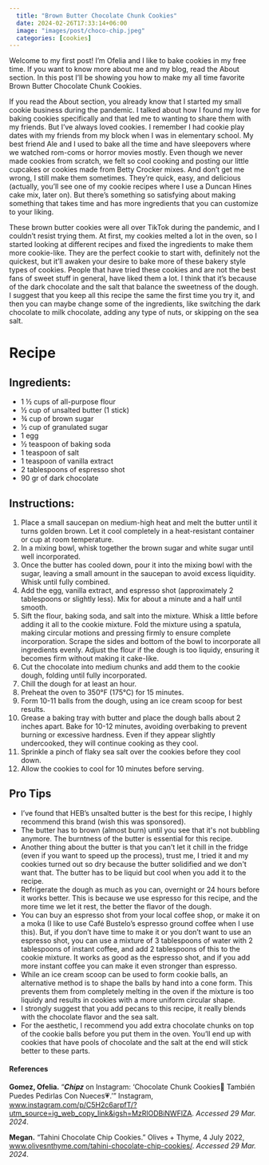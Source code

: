 ```yaml
---
  title: "Brown Butter Chocolate Chunk Cookies"
  date: 2024-02-26T17:33:14+06:00
  image: "images/post/choco-chip.jpeg"
  categories: [cookies]
---
```


Welcome to my first post! I’m Ofelia and I like to bake cookies in my free time. If you want to know more about me and my blog, read the About section. In this post I’ll be showing you how to make my all time favorite Brown Butter Chocolate Chunk Cookies.

If you read the About section, you already know that I started my small cookie business during the pandemic. I talked about how I found my love for baking cookies specifically and that led me to wanting to share them with my friends. But I’ve always loved cookies. I remember I had cookie play dates with my friends from my block when I was in elementary school. My best friend Ale and I used to bake all the time and have sleepovers where we watched rom-coms or horror movies mostly. Even though we never made cookies from scratch, we felt so cool cooking and posting our little cupcakes or cookies made from Betty Crocker mixes. And don’t get me wrong, I still make them sometimes. They’re quick, easy, and delicious (actually, you’ll see one of my cookie recipes where I use a Duncan Hines cake mix, later on). But there’s something so satisfying about making something that takes time and has more ingredients that you can customize to your liking.

These brown butter cookies were all over TikTok during the pandemic, and I couldn’t resist trying them. At first, my cookies melted a lot in the oven, so I started looking at different recipes and fixed the ingredients to make them more cookie-like. They are the perfect cookie to start with, definitely not the quickest, but it’ll awaken your desire to bake more of these bakery style types of cookies. People that have tried these cookies and are not the best fans of sweet stuff in general, have liked them a lot. I think that it’s because of the dark chocolate and the salt that balance the sweetness of the dough. I suggest that you keep all this recipe the same the first time you try it, and then you can maybe change some of the ingredients, like switching the dark chocolate to milk chocolate, adding any type of nuts, or skipping on the sea salt.

# Recipe

## Ingredients:

- 1 ½ cups of all-purpose flour
- ½ cup of unsalted butter (1 stick)
- ¾ cup of brown sugar
- ½ cup of granulated sugar
- 1 egg
- ½ teaspoon of baking soda
- 1 teaspoon of salt
- 1 teaspoon of vanilla extract
- 2 tablespoons of espresso shot
- 90 gr of dark chocolate

## Instructions:

1. Place a small saucepan on medium-high heat and melt the butter until it turns golden brown. Let it cool completely in a heat-resistant container or cup at room temperature.
2. In a mixing bowl, whisk together the brown sugar and white sugar until well incorporated.
3. Once the butter has cooled down, pour it into the mixing bowl with the sugar, leaving a small amount in the saucepan to avoid excess liquidity. Whisk until fully combined.
4. Add the egg, vanilla extract, and espresso shot (approximately 2 tablespoons or slightly less). Mix for about a minute and a half until smooth.
5. Sift the flour, baking soda, and salt into the mixture. Whisk a little before adding it all to the cookie mixture. Fold the mixture using a spatula, making circular motions and pressing firmly to ensure complete incorporation. Scrape the sides and bottom of the bowl to incorporate all ingredients evenly. Adjust the flour if the dough is too liquidy, ensuring it becomes firm without making it cake-like.
6. Cut the chocolate into medium chunks and add them to the cookie dough, folding until fully incorporated.
7. Chill the dough for at least an hour.
8. Preheat the oven to 350°F (175°C) for 15 minutes.
9. Form 10-11 balls from the dough, using an ice cream scoop for best results.
10. Grease a baking tray with butter and place the dough balls about 2 inches apart. Bake for 10-12 minutes, avoiding overbaking to prevent burning or excessive hardness. Even if they appear slightly undercooked, they will continue cooking as they cool.
11. Sprinkle a pinch of flaky sea salt over the cookies before they cool down.
12. Allow the cookies to cool for 10 minutes before serving.

## Pro Tips

- I’ve found that HEB’s unsalted butter is the best for this recipe, I highly recommend this brand (wish this was sponsored).
- The butter has to brown (almost burn) until you see that it's not bubbling anymore. The burntness of the butter is essential for this recipe.
- Another thing about the butter is that you can't let it chill in the fridge (even if you want to speed up the process), trust me, I tried it and my cookies turned out so dry because the butter solidified and we don't want that. The butter has to be liquid but cool when you add it to the recipe.
- Refrigerate the dough as much as you can, overnight or 24 hours before it works better. This is because we use espresso for this recipe, and the more time we let it rest, the better the flavor of the dough.
- You can buy an espresso shot from your local coffee shop, or make it on a moka (I like to use Café Bustelo’s espresso ground coffee when I use this). But, if you don’t have time to make it or you don’t want to use an espresso shot, you can use a mixture of 3 tablespoons of water with 2 tablespoons of instant coffee, and add 2 tablespoons of this to the cookie mixture. It works as good as the espresso shot, and if you add more instant coffee you can make it even stronger than espresso.
- While an ice cream scoop can be used to form cookie balls, an alternative method is to shape the balls by hand into a cone form. This prevents them from completely melting in the oven if the mixture is too liquidy and results in cookies with a more uniform circular shape.
- I strongly suggest that you add pecans to this recipe, it really blends with the chocolate flavor and the sea salt.
- For the aesthetic, I recommend you add extra chocolate chunks on top of the cookie balls before you put them in the oven. You’ll end up with cookies that have pools of chocolate and the salt at the end will stick better to these parts.


#### References
**Gomez, Ofelia.** “𝑪𝒉𝒊𝒑𝒛 on Instagram: ‘Chocolate Chunk Cookies🍪 También Puedes Pedirlas Con Nueces💗.’” Instagram, www.instagram.com/p/C5H2c6arpfT/?utm_source=ig_web_copy_link&igsh=MzRlODBiNWFlZA. *Accessed 29 Mar. 2024*.

**Megan.** “Tahini Chocolate Chip Cookies.” Olives + Thyme, 4 July 2022, www.olivesnthyme.com/tahini-chocolate-chip-cookies/. *Accessed 29 Mar. 2024*.
